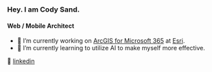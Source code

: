 ### Hey. I am Cody Sand.
#### Web / Mobile Architect

- 🔨 I’m currently working on [ArcGIS for Microsoft 365] at [Esri].
- 🌱 I’m currently learning to utilize AI to make myself more effective.


👔 [linkedin][Linkedin]

[Esri]: https://www.esri.com
[Linkedin]: https://www.linkedin.com/in/codyjsand/
[ArcGIS for Microsoft 365]: https://www.esri.com/en-us/arcgis/products/arcgis-for-microsoft-365/overview

<!--
**marpstar/marpstar** is a ✨ _special_ ✨ repository because its `README.md` (this file) appears on your GitHub profile.

Here are some ideas to get you started:

- 🔭 I’m currently working on ...
- 🌱 I’m currently learning ...
- 👯 I’m looking to collaborate on ...
- 🤔 I’m looking for help with ...
- 💬 Ask me about ...
- 📫 How to reach me: ...
- 😄 Pronouns: ...
- ⚡ Fun fact: ...
-->
